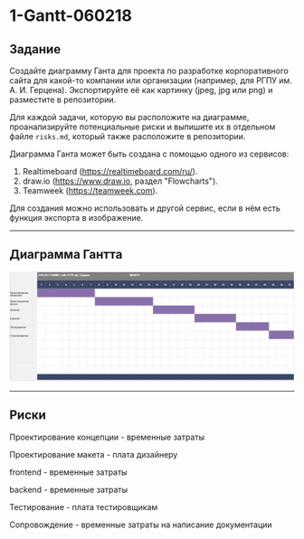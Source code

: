 # 1-Gantt-060218

## Задание

Создайте диаграмму Ганта для проекта по разработке корпоративного сайта для какой-то компании или организации (например, для РГПУ им. А. И. Герцена). Экспортируйте её как картинку (jpeg, jpg или png) и разместите в репозитории. 

Для каждой задачи, которую вы расположите на диаграмме, проанализируйте потенциальные риски и выпишите их в отдельном файле `risks.md`, который также расположите в репозитории.

Диаграмма Ганта может быть создана с помощью одного из сервисов: 
1. Realtimeboard (https://realtimeboard.com/ru/).
2. draw.io (https://www.draw.io, раздел "Flowcharts").
3. Teamweek (https://teamweek.com).

Для создания можно использовать и другой сервис, если в нём есть функция экспорта в изображение.

---

## Диаграмма Гантта

![Диаграмма Гантта](https://github.com/ctel-prj-mng/1-gantt-60218-nanashinogonbee/blob/master/diagram.png)

---

## Риски

Проектирование концепции - временные затраты

Проектирование макета - плата дизайнеру

frontend - временные затраты

backend - временные затраты

Тестирование - плата тестировщикам

Сопровождение - временные затраты на написание документации
